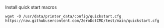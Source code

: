 Install quick start macros 

```wget -O /usr/data/printer_data/config/quickstart.cfg https://raw.githubusercontent.com/ZeroDotCMD/test/main/quickstart.cfg```
